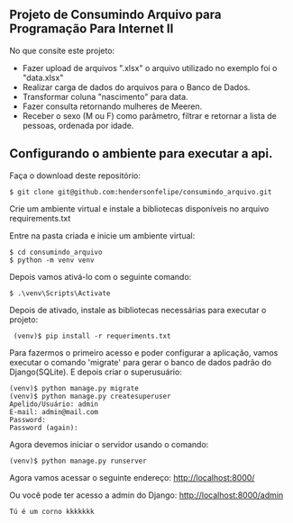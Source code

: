 ## Projeto de Consumindo Arquivo para Programação Para Internet II

No que consite este projeto:
- Fazer upload de arquivos ".xlsx" o arquivo utilizado no exemplo foi o "data.xlsx"
- Realizar carga de dados do arquivos para o Banco de Dados.
- Transformar coluna "nascimento" para data.
- Fazer consulta retornando mulheres de Meeren.
- Receber o sexo (M ou F) como parâmetro, filtrar e retornar a lista
de pessoas, ordenada por idade.

## Configurando o ambiente para executar a api.
Faça o download deste repositório:
```
$ git clone git@github.com:hendersonfelipe/consumindo_arquivo.git
```

Crie um ambiente virtual e instale a bibliotecas disponíveis no 
arquivo requirements.txt

Entre na pasta criada e inicie um ambiente virtual:
```
$ cd consumindo_arquivo
$ python -m venv venv
```

Depois vamos ativá-lo com o seguinte comando:
```
$ .\venv\Scripts\Activate
```

Depois de ativado, instale as bibliotecas necessárias para executar o projeto:
```
 (venv)$ pip install -r requeriments.txt
```

Para fazermos o primeiro acesso e poder configurar a aplicação, vamos executar o comando 
'migrate' para gerar o banco de dados padrão do Django(SQLite). E depois criar o superusuário:
```
(venv)$ python manage.py migrate
(venv)$ python manage.py createsuperuser
Apelido/Usuário: admin
E-mail: admin@mail.com
Password: 
Password (again):
```

Agora devemos iniciar o servidor usando o comando:
```
(venv)$ python manage.py runserver
```

Agora vamos acessar o seguinte endereço:
[http://localhost:8000/](http://localhost:8000/)

Ou você pode ter acesso a admin do Django:
[http://localhost:8000/admin](http://localhost:8000/admin)

```
Tú é um corno kkkkkkk
```
